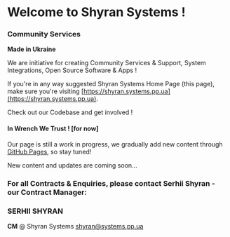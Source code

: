 # Welcome to Shyran Systems !

### Community Services

**Made in Ukraine**

We are initiative for creating Community Services & Support, System Integrations, Open Source Software & Apps !

If you're in any way suggested Shyran Systems Home Page (this page), make sure you're visiting [https://shyran.systems.pp.ua](https://shyran.systems.pp.ua).

Check out our Codebase and get involved !

#### In Wrench We Trust !  [for now]

Our page is still a work in progress, we gradually add new content through [GitHub Pages](https://shyran-systems.github.io/shyran.systems.pp.ua/), so stay tuned!

New content and updates are coming soon...


### For all Contracts & Enquiries, please contact Serhii Shyran - our Contract Manager:

### SERHII SHYRAN
**CM** @ Shyran Systems
[shyran@systems.pp.ua](mailto:shyran@systems.pp.ua)
